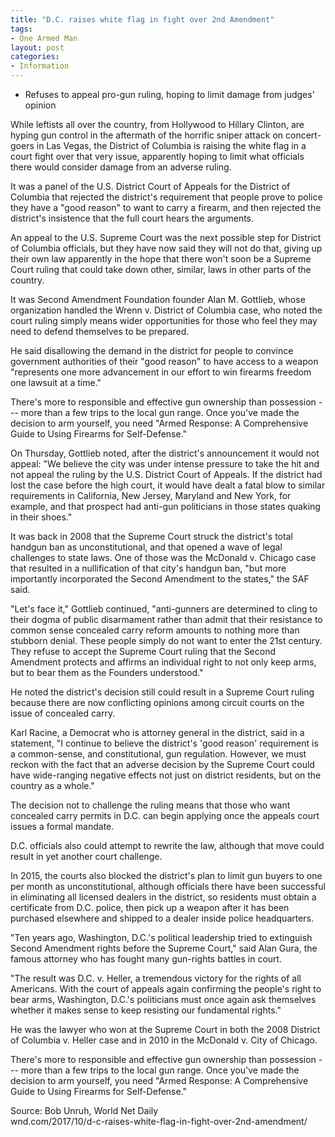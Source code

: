 ```yaml
---
title: "D.C. raises white flag in fight over 2nd Amendment"
tags:
- One Armed Man
layout: post
categories:
- Information
---
```


- Refuses to appeal pro-gun ruling, hoping to limit damage from judges' opinion

While leftists all over the country, from Hollywood to Hillary Clinton, are hyping gun control in the aftermath of the horrific sniper attack on concert-goers in Las Vegas, the District of Columbia is raising the white flag in a court fight over that very issue, apparently hoping to limit what officials there would consider damage from an adverse ruling.

It was a panel of the U.S. District Court of Appeals for the District of Columbia that rejected the district's requirement that people prove to police they have a "good reason" to want to carry a firearm, and then rejected the district's insistence that the full court hears the arguments.

An appeal to the U.S. Supreme Court was the next possible step for District of Columbia officials, but they have now said they will not do that, giving up their own law apparently in the hope that there won't soon be a Supreme Court ruling that could take down other, similar, laws in other parts of the country.

It was Second Amendment Foundation founder Alan M. Gottlieb, whose organization handled the Wrenn v. District of Columbia case, who noted the court ruling simply means wider opportunities for those who feel they may need to defend themselves to be prepared.

He said disallowing the demand in the district for people to convince government authorities of their "good reason" to have access to a weapon "represents one more advancement in our effort to win firearms freedom one lawsuit at a time."

There's more to responsible and effective gun ownership than possession --- more than a few trips to the local gun range. Once you've made the decision to arm yourself, you need "Armed Response: A Comprehensive Guide to Using Firearms for Self-Defense."

On Thursday, Gottlieb noted, after the district's announcement it would not appeal: "We believe the city was under intense pressure to take the hit and not appeal the ruling by the U.S. District Court of Appeals. If the district had lost the case before the high court, it would have dealt a fatal blow to similar requirements in California, New Jersey, Maryland and New York, for example, and that prospect had anti-gun politicians in those states quaking in their shoes."

It was back in 2008 that the Supreme Court struck the district's total handgun ban as unconstitutional, and that opened a wave of legal challenges to state laws. One of those was the McDonald v. Chicago case that resulted in a nullification of that city's handgun ban, "but more importantly incorporated the Second Amendment to the states," the SAF said.

"Let's face it," Gottlieb continued, "anti-gunners are determined to cling to their dogma of public disarmament rather than admit that their resistance to common sense concealed carry reform amounts to nothing more than stubborn denial. These people simply do not want to enter the 21st century. They refuse to accept the Supreme Court ruling that the Second Amendment protects and affirms an individual right to not only keep arms, but to bear them as the Founders understood."

He noted the district's decision still could result in a Supreme Court ruling because there are now conflicting opinions among circuit courts on the issue of concealed carry.

Karl Racine, a Democrat who is attorney general in the district, said in a statement, "I continue to believe the district's 'good reason' requirement is a common-sense, and constitutional, gun regulation. However, we must reckon with the fact that an adverse decision by the Supreme Court could have wide-ranging negative effects not just on district residents, but on the country as a whole."

The decision not to challenge the ruling means that those who want concealed carry permits in D.C. can begin applying once the appeals court issues a formal mandate.

D.C. officials also could attempt to rewrite the law, although that move could result in yet another court challenge.

In 2015, the courts also blocked the district's plan to limit gun buyers to one per month as unconstitutional, although officials there have been successful in eliminating all licensed dealers in the district, so residents must obtain a certificate from D.C. police, then pick up a weapon after it has been purchased elsewhere and shipped to a dealer inside police headquarters.

"Ten years ago, Washington, D.C.'s political leadership tried to extinguish Second Amendment rights before the Supreme Court," said Alan Gura, the famous attorney who has fought many gun-rights battles in court.

"The result was D.C. v. Heller, a tremendous victory for the rights of all Americans. With the court of appeals again confirming the people's right to bear arms, Washington, D.C.'s politicians must once again ask themselves whether it makes sense to keep resisting our fundamental rights."

He was the lawyer who won at the Supreme Court in both the 2008 District of Columbia v. Heller case and in 2010 in the McDonald v. City of Chicago.

There's more to responsible and effective gun ownership than possession --- more than a few trips to the local gun range. Once you've made the decision to arm yourself, you need "Armed Response: A Comprehensive Guide to Using Firearms for Self-Defense."

Source: Bob Unruh, World Net Daily  
wnd.com/2017/10/d-c-raises-white-flag-in-fight-over-2nd-amendment/